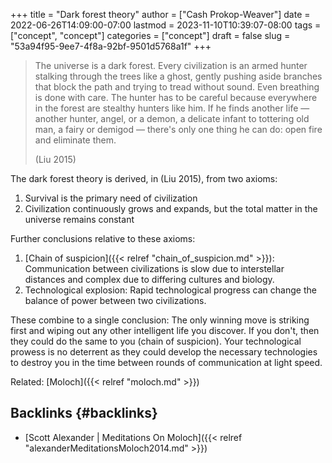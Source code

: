 +++
title = "Dark forest theory"
author = ["Cash Prokop-Weaver"]
date = 2022-06-26T14:09:00-07:00
lastmod = 2023-11-10T10:39:07-08:00
tags = ["concept", "concept"]
categories = ["concept"]
draft = false
slug = "53a94f95-9ee7-4f8a-92bf-9501d5768a1f"
+++

> The universe is a dark forest. Every civilization is an armed hunter stalking through the trees like a ghost, gently pushing aside branches that block the path and trying to tread without sound. Even breathing is done with care. The hunter has to be careful because everywhere in the forest are stealthy hunters like him. If he finds another life — another hunter, angel, or a demon, a delicate infant to tottering old man, a fairy or demigod — there's only one thing he can do: open fire and eliminate them.
>
> (Liu 2015)

The dark forest theory is derived, in (Liu 2015), from two axioms:

1.  Survival is the primary need of civilization
2.  Civilization continuously grows and expands, but the total matter in the universe remains constant

Further conclusions relative to these axioms:

1.  [Chain of suspicion]({{< relref "chain_of_suspicion.md" >}}): Communication between civilizations is slow due to interstellar distances and complex due to differing cultures and biology.
2.  Technological explosion: Rapid technological progress can change the balance of power between two civilizations.

These combine to a single conclusion: The only winning move is striking first and wiping out any other intelligent life you discover. If you don't, then they could do the same to you (chain of suspicion). Your technological prowess is no deterrent as they could develop the necessary technologies to destroy you in the time between rounds of communication at light speed.

Related: [Moloch]({{< relref "moloch.md" >}})


## Backlinks {#backlinks}

-   [Scott Alexander | Meditations On Moloch]({{< relref "alexanderMeditationsMoloch2014.md" >}})
